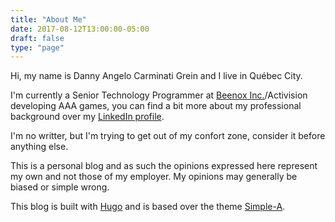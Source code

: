 ```yaml
---
title: "About Me"
date: 2017-08-12T13:00:00-05:00
draft: false
type: "page"
---
```


Hi, my name is Danny Angelo Carminati Grein and I live in Québec City.

I'm currently a Senior Technology Programmer at [Beenox Inc.](http://beenox.com/)/Activision developing AAA games, you can find a bit more about my professional background over my [LinkedIn profile](https://www.linkedin.com/in/dannygrein).

I'm no writter, but I'm trying to get out of my confort zone, consider it before anything else.

This is a personal blog and as such the opinions expressed here represent my own and not those of my employer. My opinions may generally be biased or simple wrong.

This blog is built with [Hugo](https://gohugo.io/) and is based over the theme [Simple-A](https://themes.gohugo.io/simple-a/).